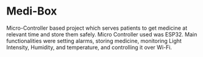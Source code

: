 # Medi-Box
Micro-Controller based project which serves patients to get medicine at relevant time and store them safely. Micro Controller used was ESP32. Main functionalities were setting alarms, storing medicine, monitoring Light Intensity, Humidity, and temperature, and controlling it over Wi-Fi. 
